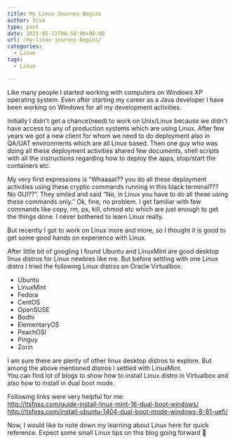```yaml
---
title: My Linux Journey Begins
author: Siva
type: post
date: 2015-05-11T06:58:00+00:00
url: /my-linux-journey-begins/
categories:
  - Linux
tags:
  - Linux

---
```

Like many people I started working with computers on Windows XP operating system. Even after starting my career as a Java developer I have been working on Windows for all my development activities.

Initially I didn't get a chance(need) to work on Unix/Linux because we didn't have access to any of production systems which are using Linux. After few years we got a new client for whom we need to do deployment also in QA/UAT environments which are all Linux based. Then one guy who was doing all these deployment activities shared few documents, shell scripts with all the instructions regarding how to deploy the apps, stop/start the containers etc.

My very first expressions is &#8220;Whaaaat?? you do all these deployment activities using these cryptic commands running in this black terminal??? No GUI??&#8221;. They smiled and said &#8220;No, in Linux you have to do all these using these commands only.&#8221; Ok, fine, no problem. I get familiar with few commands like copy, rm, ps, kill, chmod etc which are just enough to get the things done. I never bothered to learn Linux really.

But recently I got to work on Linux more and more, so I thought it is good to get some good hands on experience with Linux.

After little bit of googling I found Ubuntu and LinuxMint are good desktop linux distros for Linux newbies like me. But before settling with one Linux distro I tried the following Linux distros on Oracle Virtualbox.

  * Ubuntu
  * LinuxMint
  * Fedora
  * CentOS
  * OpenSUSE
  * Bodhi
  * ElementaryOS
  * PeachOSI
  * Pinguy
  * Zorin

I am sure there are plenty of other linux desktop distros to explore. But among the above mentioned distros I settled with LinuxMint.  
You can find lot of blogs to show how to install Linux distro in Virtualbox and also how to install in dual boot mode.

Following links were very helpful for me:  
<http://itsfoss.com/guide-install-linux-mint-16-dual-boot-windows/>  
<http://itsfoss.com/install-ubuntu-1404-dual-boot-mode-windows-8-81-uefi/>

Now, I would like to note down my learning about Linux here for quick reference. Expect some small Linux tips on this blog going forward 🙂

